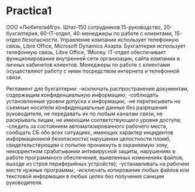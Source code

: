 # Practica1
ООО «ЛюбителиИгр». Штат-150 сотрудников.15-руководство, 20-бухгалтерия, 60-IT-отдел, 40-менеджеры по работе с клиентами, 15-отдел безопасности. Управление компании использует телефонную связь, Libre Office, Microsoft Dynamics Axapta. Бухгалтерия использует телефонную связь, Libre Office, 1Money. IT-отдел обеспечивает функционирование внутренней сети организации, сайта компании и личных кабинетов клиентов. Менеджеры по работе с клиентами осуществляют работу с ними посредством интернета и телефонной связи.

Регламент для бухгалтерии: -исключать распространение документам, содержащим конфиденциальную информацию; -соблюдать установленные уровни допуска к информации; -не переписывать на съемные носители конфиденциальные данные без разрешения руководителя, не передавать их по любым каналам связи, не раскрывать лицам, не имеющим соответствующего уровня доступа; -следить за состоянием автоматизированного рабочего места, сообщать СБ обо всех ситуациях, имеющих характер инцидентов информационной безопасности( нарушении целостности пломб, свидетельствующем о попытке проникнуть в охраняемую зону, некорректном срабатывании антивирусной защиты, нарушениях в работе программного обеспечения, выявленных изменениях файлов, выходе из строя периферийных устройств); -устанавливать на рабочем месте нужные программы; -исключать копирование любых файлов или текстовой информации в любых целях без получения санкции руководителя.
